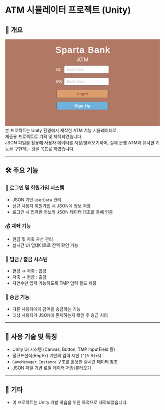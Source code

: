 # ATM 시뮬레이터 프로젝트 (Unity)

## 📌 개요  
![스크린샷](Assets/Screenshots/Screenshot.png)
본 프로젝트는 Unity 환경에서 제작한 ATM 기능 시뮬레이터로,  
제출용 프로젝트로 기획 및 제작되었습니다.  
JSON 파일을 활용해 사용자 데이터를 저장/불러오기하며, 실제 은행 ATM과 유사한 기능을 구현하는 것을 목표로 하였습니다.

---

## 🛠️ 주요 기능

### 🔐 로그인 및 회원가입 시스템
- JSON 기반 `UserData` 관리
- 신규 사용자 회원가입 시 JSON에 정보 저장
- 로그인 시 입력한 정보와 JSON 데이터 대조를 통해 인증

### 💰 계좌 기능
- 현금 및 저축 자산 관리
- 실시간 UI 업데이트로 잔액 확인 가능

### 🏦 입금 / 출금 시스템
- 현금 → 저축 : 입금  
- 저축 → 현금 : 출금  
- 자연수만 입력 가능하도록 TMP 입력 필드 세팅

### 💸 송금 기능
- 다른 사용자에게 금액을 송금하는 기능  
- 대상 사용자가 JSON에 존재하는지 확인 후 송금 처리

---

## 🧠 사용 기술 및 특징

- Unity UI 시스템 (Canvas, Button, TMP InputField 등)
- 정규표현식(RegEx) 기반의 입력 제한 (`^[0-9]+$`)
- `GameManager.Instance` 구조를 활용한 실시간 데이터 참조
- JSON 파일 기반 로컬 데이터 저장/불러오기

---

## 📝 기타

- 이 프로젝트는 Unity 개발 학습을 위한 목적으로 제작되었습니다.
